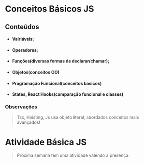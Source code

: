 # Conceitos Básicos JS
## Conteúdos
+ #### Vairiáveis;
+ #### Operadores;
+ #### Funções(diversas formas de declarar/chamar);
+ #### Objetos(conceitos OO)
+ #### Programação Funcional(conceitos basicos)
+ #### States, React Hooks(comparação funcional e classes)

### Observações
> Tsx, Hoisting, Js usa objeto literal, abordados conceitos mais avançados!

# Atividade Básica JS
> Proxíma semana tem uma atividade valendo a presença.